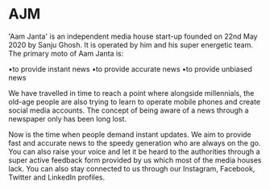 # AJM

'Aam Janta' is an independent media house start-up founded on 22nd May 2020 by Sanju Ghosh. It is operated by him and his super energetic team. The primary moto of Aam Janta is:

•to provide instant news
•to provide accurate news
•to provide unbiased news

We have travelled in time to reach a point where alongside millennials, the old-age people are also trying to learn to operate mobile phones and create social media accounts. The concept of being aware of a news through a newspaper only has been long lost.
 
Now is the time when people demand instant updates. We aim to provide fast and accurate news to the speedy generation who are always on the go. You can also raise your voice and let it be heard to the authorities through a super active feedback form provided by us which most of the media houses lack. You can also stay connected to us through our Instagram, Facebook, Twitter and LinkedIn profiles.
